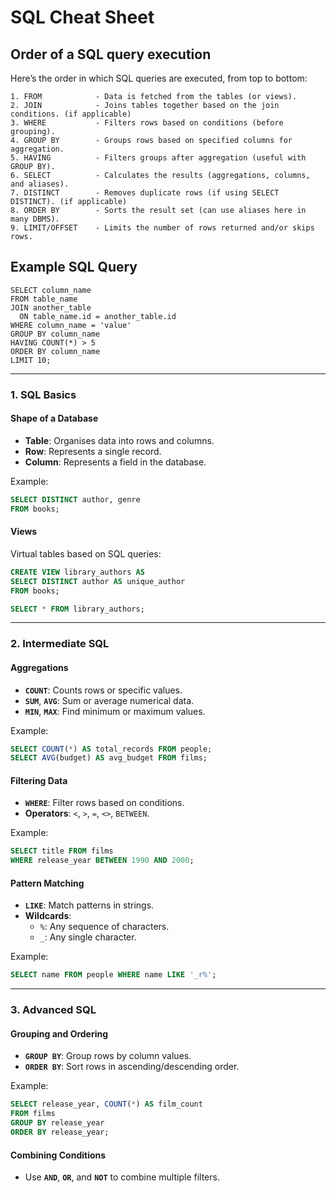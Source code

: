 # SQL Cheat Sheet

## Order of a SQL query execution

Here’s the order in which SQL queries are executed, from top to bottom:

```
1. FROM            - Data is fetched from the tables (or views).
2. JOIN            - Joins tables together based on the join conditions. (if applicable)
3. WHERE           - Filters rows based on conditions (before grouping).
4. GROUP BY        - Groups rows based on specified columns for aggregation.
5. HAVING          - Filters groups after aggregation (useful with GROUP BY).
6. SELECT          - Calculates the results (aggregations, columns, and aliases).
7. DISTINCT        - Removes duplicate rows (if using SELECT DISTINCT). (if applicable)
8. ORDER BY        - Sorts the result set (can use aliases here in many DBMS).
9. LIMIT/OFFSET    - Limits the number of rows returned and/or skips rows.
```

## Example SQL Query

```
SELECT column_name
FROM table_name
JOIN another_table
  ON table_name.id = another_table.id
WHERE column_name = 'value'
GROUP BY column_name
HAVING COUNT(*) > 5
ORDER BY column_name
LIMIT 10;
```

---

### 1. SQL Basics

#### Shape of a Database
- **Table**: Organises data into rows and columns.
- **Row**: Represents a single record.
- **Column**: Represents a field in the database.

Example:
```sql
SELECT DISTINCT author, genre
FROM books;
```

#### Views
Virtual tables based on SQL queries:
```sql
CREATE VIEW library_authors AS
SELECT DISTINCT author AS unique_author
FROM books;

SELECT * FROM library_authors;
```

---

### 2. Intermediate SQL

#### Aggregations
- **`COUNT`**: Counts rows or specific values.
- **`SUM`**, **`AVG`**: Sum or average numerical data.
- **`MIN`**, **`MAX`**: Find minimum or maximum values.

Example:
```sql
SELECT COUNT(*) AS total_records FROM people;
SELECT AVG(budget) AS avg_budget FROM films;
```


#### Filtering Data
- **`WHERE`**: Filter rows based on conditions.
- **Operators**: `<`, `>`, `=`, `<>`, `BETWEEN`.

Example:
```sql
SELECT title FROM films
WHERE release_year BETWEEN 1990 AND 2000;
```

#### Pattern Matching
- **`LIKE`**: Match patterns in strings.
- **Wildcards**:
  - `%`: Any sequence of characters.
  - `_`: Any single character.

Example:
```sql
SELECT name FROM people WHERE name LIKE '_r%';
```

---

### 3. Advanced SQL

#### Grouping and Ordering
- **`GROUP BY`**: Group rows by column values.
- **`ORDER BY`**: Sort rows in ascending/descending order.


Example:
```sql
SELECT release_year, COUNT(*) AS film_count
FROM films
GROUP BY release_year
ORDER BY release_year;
```


#### Combining Conditions
- Use **`AND`**, **`OR`**, and **`NOT`** to combine multiple filters.
